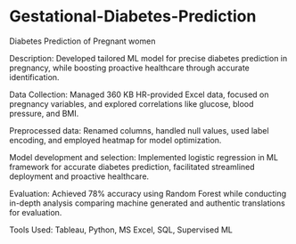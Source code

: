 # Gestational-Diabetes-Prediction
Diabetes Prediction of Pregnant women

Description: Developed tailored ML model for precise diabetes prediction in pregnancy, while boosting proactive healthcare through accurate identification. 

Data Collection: Managed 360 KB HR-provided Excel data, focused on pregnancy variables, and explored correlations like glucose, blood pressure, and BMI. 

Preprocessed data: Renamed columns, handled null values, used label encoding, and employed heatmap for model optimization. 

Model development and selection: Implemented logistic regression in ML framework for accurate diabetes prediction, facilitated streamlined deployment and proactive healthcare. 

Evaluation: Achieved 78% accuracy using Random Forest while conducting in-depth analysis comparing machine generated and authentic translations for evaluation. 

Tools Used: Tableau, Python, MS Excel, SQL, Supervised ML 
